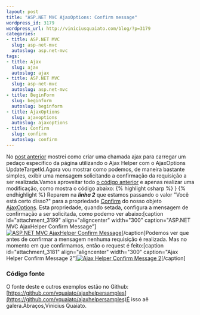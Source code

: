 ```yaml
--- 
layout: post
title: "ASP.NET MVC AjaxOptions: Confirm message"
wordpress_id: 3179
wordpress_url: http://viniciusquaiato.com/blog/?p=3179
categories: 
- title: ASP.NET MVC
  slug: asp-net-mvc
  autoslug: asp.net-mvc
tags: 
- title: Ajax
  slug: ajax
  autoslug: ajax
- title: ASP.NET MVC
  slug: asp-net-mvc
  autoslug: asp.net-mvc
- title: BeginForm
  slug: beginform
  autoslug: beginform
- title: AjaxOptions
  slug: ajaxoptions
  autoslug: ajaxoptions
- title: Confirm
  slug: confirm
  autoslug: confirm
---
```

No [post anterior](http://viniciusquaiato.com/blog/asp-net-mvc-ajaxoptions-e-updatetargetid/) mostrei como criar uma chamada ajax para carregar um pedaço específico da página utilizando o Ajax Helper com o AjaxOptions UpdateTargetId.Agora vou mostrar como podemos, de maneira bastante simples, exibir uma mensagem solicitando a confirmação da requisição a ser realizada.Vamos aproveitar todo [o código anterior](http://viniciusquaiato.com/blog/asp-net-mvc-ajaxoptions-e-updatetargetid/) e apenas realizar uma modificação, como mostra o código abaixo:
{% highlight csharp %}
}
{% endhighlight %}
Reparem na **_linha 2_** que estamos passando o valor "Você está certo disso?" para a propriedade [Confirm](http://msdn.microsoft.com/en-us/library/system.web.mvc.ajax.ajaxoptions.confirm.aspx) do nosso objeto [AjaxOptions](http://msdn.microsoft.com/en-us/library/system.web.mvc.ajax.ajaxoptions.aspx). Esta propriedade, quando setada, configura a mensagem de confirmação a ser solicitada, como podemo ver abaixo:[caption id="attachment_3199" align="aligncenter" width="300" caption="ASP.NET MVC AjaxHelper Confirm Message"][![ASP.NET MVC AjaxHelper Confirm Message](http://viniciusquaiato.com/blog/wp-content/uploads/2011/02/Ajax-Helper-Confirm-Message-300x256.png "ASP.NET MVC AjaxHelper Confirm Message")](http://viniciusquaiato.com/blog/wp-content/uploads/2011/02/Ajax-Helper-Confirm-Message.png)[/caption]Podemos ver que antes de confirmar a mensagem nenhuma requisição é realizada. Mas no momento em que confirmamos, então o request é feito:[caption id="attachment_3181" align="aligncenter" width="300" caption="Ajax Helper Confirm Message 2"][![Ajax Helper Confirm Message 2](http://viniciusquaiato.com/blog/wp-content/uploads/2011/02/Ajax-Helper-Confirm-Message-2-300x243.png "Ajax Helper Confirm Message 2")](http://viniciusquaiato.com/blog/wp-content/uploads/2011/02/Ajax-Helper-Confirm-Message-2.png)[/caption]

### Código fonte
O fonte deste e outros exemplos estão no Github: [https://github.com/vquaiato/ajaxhelpersamples](https://github.com/vquaiato/ajaxhelpersamples)É isso aê galera.Abraços,Vinicius Quaiato.
